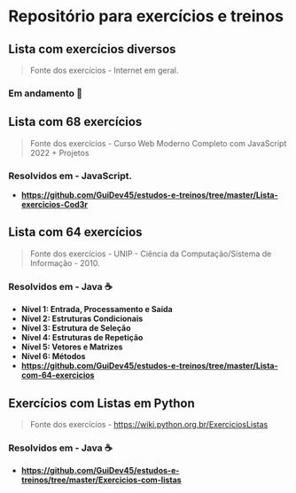 # Repositório para exercícios e treinos  

## Lista com exercícios diversos
> Fonte dos exercícios - Internet em geral.
### Em andamento :construction:

## Lista com 68 exercícios
> Fonte dos exercícios - Curso Web Moderno Completo com JavaScript 2022 + Projetos
### Resolvidos em - JavaScript.

- **https://github.com/GuiDev45/estudos-e-treinos/tree/master/Lista-exercicios-Cod3r**

## Lista com 64 exercícios
> Fonte dos exercícios - UNIP - Ciência da Computação/Sistema de Informação - 2010.

### Resolvidos em - Java :coffee:

- **Nível 1: Entrada, Processamento e Saída**
- **Nível 2: Estruturas Condicionais**
- **Nível 3: Estrutura de Seleção**
- **Nível 4: Estruturas de Repetição**
- **Nível 5: Vetores e Matrizes**
- **Nível 6: Métodos**
- **https://github.com/GuiDev45/estudos-e-treinos/tree/master/Lista-com-64-exercicios**

## Exercícios com Listas em Python
> Fonte dos exercícios - https://wiki.python.org.br/ExerciciosListas

### Resolvidos em - Java :coffee:

- **https://github.com/GuiDev45/estudos-e-treinos/tree/master/Exercicios-com-listas**
